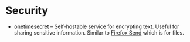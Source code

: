 # Security

* [onetimesecret](https://github.com/onetimesecret/onetimesecret) – Self-hostable service for encrypting text. Useful for sharing sensitive information. Similar to [Firefox Send](https://send.firefox.com/) which is for files.

